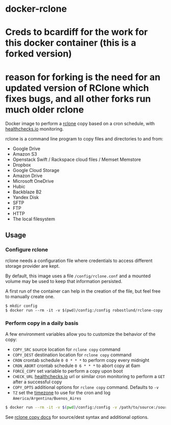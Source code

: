 # docker-rclone
# Creds to bcardiff for the work for this docker container (this is a forked version)
# reason for forking is the need for an updated version of RClone which fixes bugs, and all other forks run much older rclone

Docker image to perform a [rclone](http://rclone.org) copy based on a cron schedule, with [healthchecks.io](https://healthchecks.io) monitoring.

rclone is a command line program to copy files and directories to and from:

* Google Drive
* Amazon S3
* Openstack Swift / Rackspace cloud files / Memset Memstore
* Dropbox
* Google Cloud Storage
* Amazon Drive
* Microsoft OneDrive
* Hubic
* Backblaze B2
* Yandex Disk
* SFTP
* FTP
* HTTP
* The local filesystem


## Usage

### Configure rclone

rclone needs a configuration file where credentials to access different storage
provider are kept.

By default, this image uses a file `/config/rclone.conf` and a mounted volume may be used to keep that information persisted.

A first run of the container can help in the creation of the file, but feel free to manually create one.

```
$ mkdir config
$ docker run --rm -it -v $(pwd)/config:/config robostlund/rclone-copy
```

### Perform copy in a daily basis

A few environment variables allow you to customize the behavior of the copy:

* `COPY_SRC` source location for `rclone copy` command
* `COPY_DEST` destination location for `rclone copy` command
* `CRON` crontab schedule `0 0 * * *` to perform copy every midnight
* `CRON_ABORT` crontab schedule `0 6 * * *` to abort copy at 6am
* `FORCE_COPY` set variable to perform a copy upon boot
* `CHECK_URL` [healthchecks.io](https://healthchecks.io) url or similar cron monitoring to perform a `GET` after a successful copy
* `COPY_OPTS` additional options for `rclone copy` command. Defaults to `-v`
* `TZ` set the [timezone](https://en.wikipedia.org/wiki/List_of_tz_database_time_zones) to use for the cron and log `America/Argentina/Buenos_Aires`

```bash
$ docker run --rm -it -v $(pwd)/config:/config -v /path/to/source:/source -e COPY_SRC="/source" -e COPY_DEST="dest:path" -e TZ="America/Argentina/Buenos_Aires" -e CRON="0 0 * * *" -e CRON_ABORT="0 6 * * *" -e FORCE_COPY=1 -e CHECK_URL=https://hchk.io/hchk_uuid robinostlund/rclone-copy
```

See [rclone copy docs](https://rclone.org/commands/rclone_copy/) for source/dest syntax and additional options.
